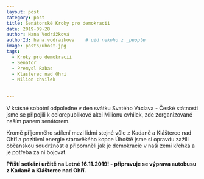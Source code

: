```yaml
---
layout: post
category: post
title: Senátorské Kroky pro demokracii   
date: 2019-09-28
author: Hana Vodrážková
authorId: hana.vodrazkova    # uid nekoho z _people
image: posts/uhost.jpg
tags:
  - Kroky pro demokracii
  - Senator
  - Premysl Rabas
  - Klasterec nad Ohri
  - Milion chvilek
    
  
---
```


V krásné sobotní odpoledne v den svátku Svatého Václava - České státnosti jsme se připojili k celorepublikové akci Milionu cvhilek, zde zorganizované naším panem senátorem.

Kromě příjemného sdílení mezi lidmi stejné vůle z Kadaně a Klášterce nad Ohří a pozitivní energie starověkého kopce Úhoště jsme si opravdu zažili občanskou soudržnost a připomněli jak je demokracie v naší zemi křehká a je potřeba za ní bojovat.

**Příští setkání určitě na Letné 16.11.2019! - připravuje se výprava autobusu z Kadaně a Klášterce nad Ohří.**

